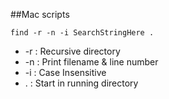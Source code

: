 ##Mac scripts

`find -r -n -i SearchStringHere .`

* -r : Recursive directory
* -n : Print filename & line number
* -i : Case Insensitive
* .  : Start in running directory